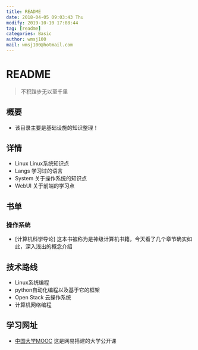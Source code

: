 ```yaml
---
title: README
date: 2018-04-05 09:03:43 Thu
modify: 2019-10-10 17:08:44	
tag: [readme]
categories: Basic
author: wmsj100
mail: wmsj100@hotmail.com
---
```


# README
> 不积跬步无以至千里

## 概要
- 该目录主要是基础设施的知识整理！

## 详情

- Linux Linux系统知识点
- Langs 学习过的语言
- System 关于操作系统的知识点
- WebUI 关于前端的学习点

## 书单

### 操作系统

- [计算机科学导论]  这本书被称为是神级计算机书籍，今天看了几个章节确实如此，深入浅出的概念介绍

## 技术路线

- Linux系统编程
- python自动化编程以及基于它的框架
- Open Stack 云操作系统
- 计算机网络编程

## 学习网址

- [中国大学MOOC](https://www.icourse163.org) 这是网易搭建的大学公开课
